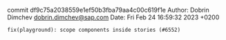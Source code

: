 commit df9c75a2038559e1ef50b3fba79aa4c00c619f1e
Author: Dobrin Dimchev <dobrin.dimchev@sap.com>
Date:   Fri Feb 24 16:59:32 2023 +0200

    fix(playground): scope components inside stories (#6552)
